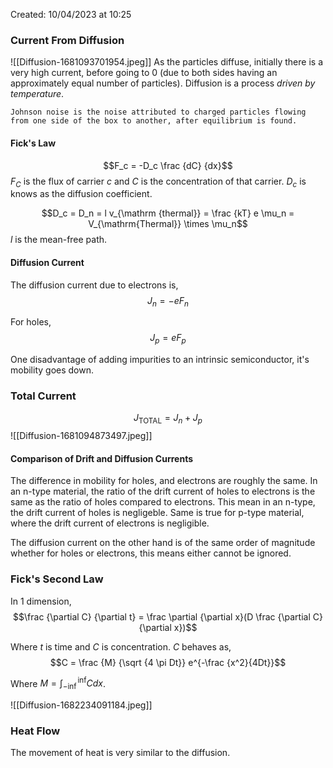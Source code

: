 Created: 10/04/2023 at 10:25

### Current From Diffusion
![[Diffusion-1681093701954.jpeg]]
As the particles diffuse, initially there is a very high current, before going to 0 (due to both sides having an approximately equal number of particles). Diffusion is a process *driven by temperature*.

```ad-note
Johnson noise is the noise attributed to charged particles flowing from one side of the box to another, after equilibrium is found.
```

#### Fick's Law
$$F_c = -D_c \frac {dC} {dx}$$
$F_C$ is the flux of carrier $c$ and $C$ is the concentration of that carrier. $D_c$ is knows as the diffusion coefficient.

$$D_c = D_n = l v_{\mathrm {thermal}} = \frac {kT} e \mu_n = V_{\mathrm{Thermal}} \times \mu_n$$
$l$ is the mean-free path.

#### Diffusion Current
The diffusion current due to electrons is,
$$J_n = -eF_n$$

For holes,
$$J_p = eF_p$$

One disadvantage of adding impurities to an intrinsic semiconductor, it's mobility goes down.

### Total Current
$$J_{\mathrm{TOTAL}} = J_n + J_p$$
![[Diffusion-1681094873497.jpeg]]

#### Comparison of Drift and Diffusion Currents
The difference in mobility for holes, and electrons are roughly the same. In an n-type material, the ratio of the drift current of holes to electrons is the same as the ratio of holes compared to electrons.  This mean in an n-type, the drift current of holes is negligeble. Same is true for p-type material, where the drift current of electrons is negligible.

The diffusion current on the other hand is of the same order of magnitude whether for holes or electrons, this means either cannot be ignored.

### Fick's Second Law
In 1 dimension,
$$\frac {\partial C} {\partial t} = \frac \partial {\partial x}(D \frac {\partial C} {\partial x})$$

Where $t$ is time and $C$ is concentration.
$C$ behaves as,
$$C = \frac {M} {\sqrt {4 \pi Dt}} e^{-\frac {x^2}{4Dt}}$$

Where $M = \int_{- \inf}^\inf C dx$.

![[Diffusion-1682234091184.jpeg]]

### Heat Flow
The movement of heat is very similar to the diffusion.